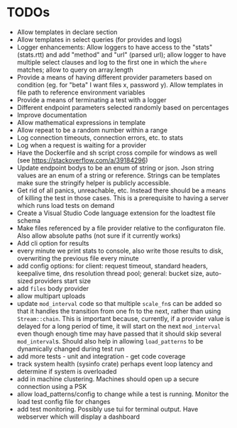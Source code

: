 # TODOs
- Allow templates in declare section
- Allow templates in select queries (for provides and logs)
- Logger enhancements: Allow loggers to have access to the "stats" (stats.rtt) and add "method" and "url" (parsed url); allow logger to have multiple select clauses and log to the first one in which the `where` matches; allow to query on array.length
- Provide a means of having different provider parameters based on condition (eg. for "beta" I want files x, password y). Allow templates in file path to reference environment variables
- Provide a means of terminating a test with a logger
- Different endpoint parameters selected randomly based on percentages
- Improve documentation
- Allow mathematical expressions in template
- Allow repeat to be a random number within a range
- Log connection timeouts, connection errors, etc. to stats
- Log when a request is waiting for a provider
- Have the Dockerfile and sh script cross compile for windows as well (see https://stackoverflow.com/a/39184296)
- Update endpoint bodys to be an enum of string or json. Json string values are an enum of a string or reference. Strings can be templates make sure the stringify helper is publicly accessible.
- Get rid of all panics, unreachable, etc. Instead there should be a means of killing the test in those cases. This is a prerequisite to having a server which runs load tests on demand
- Create a Visual Studio Code language extension for the loadtest file schema
- Make files referenced by a file provider relative to the configuraton file. Also allow absolute paths (not sure if it currently works)
- Add cli option for results
- every minute we print stats to console, also write those results to disk, overwriting the previous file every minute
- add config options: for client: request timeout, standard headers, keepalive time, dns resolution thread pool; general: bucket size, auto-sized providers start size
- add `files` body provider
- allow multipart uploads
- update `mod_interval` code so that multiple `scale_fn`s can be added so that it handles the transition from one fn to the next, rather than using `Stream::chain`. This is important because, currently, if a provider value is delayed for a long period of time, it will start on the next `mod_interval` even though enough time may have passed that it should skip several `mod_interval`s. Should also help in allowing `load_patterns` to be dynamically changed during test run
- add more tests - unit and integration - get code coverage
- track system health (sysinfo crate) perhaps event loop latency and determine if system is overloaded
- add in machine clustering. Machines should open up a secure connection using a PSK
- allow load_patterns/config to change while a test is running. Monitor the load test config file for changes
- add test monitoring. Possibly use tui for terminal output. Have webserver which will display a dashboard
